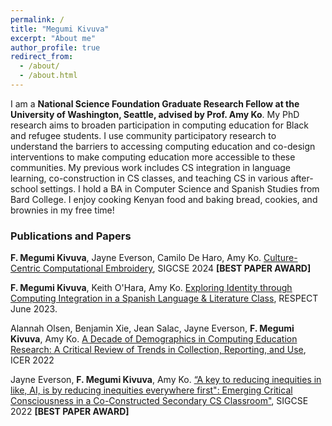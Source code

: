 ```yaml
---
permalink: /
title: "Megumi Kivuva"
excerpt: "About me"
author_profile: true
redirect_from: 
  - /about/
  - /about.html
---
```



I am a **National Science Foundation Graduate Research Fellow at the University of Washington, Seattle, advised by Prof. Amy Ko**. My PhD research aims to broaden participation in computing education for Black and refugee students. I use community participatory research to understand the barriers to accessing computing education and co-design interventions to make computing education more accessible to these communities. My previous work includes CS integration in language learning, co-construction in CS classes, and teaching CS in various after-school settings. I hold a BA in Computer Science and Spanish Studies from Bard College. I enjoy cooking Kenyan food and baking bread, cookies, and brownies in my free time! 

### Publications and Papers
**F. Megumi Kivuva**, Jayne Everson, Camilo De Haro, Amy Ko. [Culture-Centric Computational Embroidery](https://faculty.washington.edu/ajko/papers/Everson2024ComputationalEmbroidery.pdf), SIGCSE 2024 **[BEST PAPER AWARD]** 

**F. Megumi Kivuva**, Keith O'Hara, Amy Ko. [Exploring Identity through Computing Integration in a Spanish Language & Literature Class](https://faculty.washington.edu/ajko/papers/Kivuva2023SpanishLiterature.pdf), RESPECT June 2023. 

Alannah Olsen, Benjamin Xie, Jean Salac, Jayne Everson, **F. Megumi Kivuva**, Amy Ko. [A Decade of Demographics in Computing Education Research: A Critical Review of Trends in Collection, Reporting, and Use](https://doi.org/10.1145/3501385.3543967), ICER 2022 

Jayne Everson, **F. Megumi Kivuva**, Amy Ko. [“A key to reducing inequities in like, AI, is by reducing inequities everywhere first": Emerging Critical Consciousness in a Co-Constructed Secondary CS Classroom"](https://doi.org/10.1145/3478431.3499395),  SIGCSE 2022 **[BEST PAPER AWARD]** 

